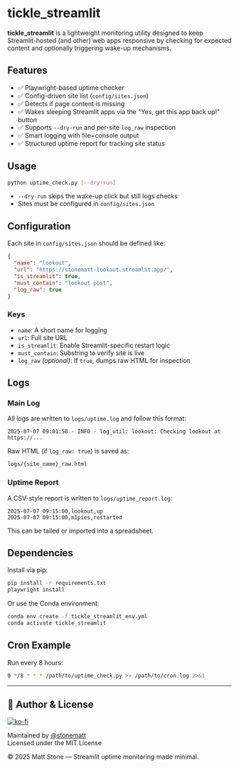 # tickle_streamlit

**tickle_streamlit** is a lightweight monitoring utility designed to keep Streamlit-hosted (and other) web apps responsive by checking for expected content and optionally triggering wake-up mechanisms.

## Features

- ✅ Playwright-based uptime checker
- ✅ Config-driven site list (`config/sites.json`)
- ✅ Detects if page content is missing
- ✅ Wakes sleeping Streamlit apps via the "Yes, get this app back up!" button
- ✅ Supports `--dry-run` and per-site `log_raw` inspection
- ✅ Smart logging with file+console output
- ✅ Structured uptime report for tracking site status

## Usage

```bash
python uptime_check.py [--dry-run]
```

- `--dry-run` skips the wake-up click but still logs checks
- Sites must be configured in `config/sites.json`

## Configuration

Each site in `config/sites.json` should be defined like:

```json
{
  "name": "lookout",
  "url": "https://stonematt-lookout.streamlit.app/",
  "is_streamlit": true,
  "must_contain": "lookout post",
  "log_raw": true
}
```

### Keys

- `name`: A short name for logging
- `url`: Full site URL
- `is_streamlit`: Enable Streamlit-specific restart logic
- `must_contain`: Substring to verify site is live
- `log_raw` _(optional)_: If `true`, dumps raw HTML for inspection

## Logs

### Main Log

All logs are written to `logs/uptime.log` and follow this format:

```log
2025-07-07 09:01:58 - INFO - log_util: lookout: Checking lookout at https://...
```

Raw HTML (if `log_raw: true`) is saved as:

```txt
logs/{site_name}_raw.html
```

### Uptime Report

A CSV-style report is written to `logs/uptime_report.log`:

```log
2025-07-07 09:15:00,lookout,up
2025-07-07 09:15:00,m1pies,restarted
```

This can be tailed or imported into a spreadsheet.

## Dependencies

Install via pip:

```bash
pip install -r requirements.txt
playwright install
```

Or use the Conda environment:

```bash
conda env create -f tickle_streamlit_env.yml
conda activate tickle_streamlit
```

## Cron Example

Run every 8 hours:

```bash
0 */8 * * * /path/to/uptime_check.py >> /path/to/cron.log 2>&1
```

---

## 🧠 Author & License

[![ko-fi](https://ko-fi.com/img/githubbutton_sm.svg)](https://ko-fi.com/Z8Z41G13PX)

Maintained by [@stonematt](https://github.com/stonematt)  
Licensed under the MIT License

© 2025 Matt Stone — Streamlit uptime monitoring made minimal.
